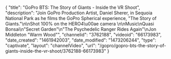{
    "title": "GoPro BTS: The Story of Giants - Inside the VR Shoot",
    "description": "Join GoPro Production Artist, Daniel Sherer, in Sequoia National Park as he films the GoPro Spherical experience, \"The Story of Giants.\"\n\nShot 100% on the HERO4\u00ae camera \n\nMusic\nQuasi Bonsai\n\"Secret Garden\"\n\"The Psychedelic Ranger Rides Again\"\nJon Middleton \"Warm Wood\"",
    "channelid": "3762188",
    "videoid": "66173983",
    "date_created": "1461942003",
    "date_modified": "1473206244",
    "type": "captivate",
    "layout": "channelVideo",
    "url": "\/gopro\/gopro-bts-the-story-of-giants-inside-the-vr-shoot\/3762188-66173983"
}